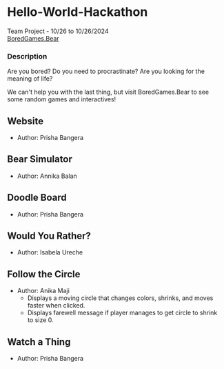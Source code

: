 # Hello-World-Hackathon
Team Project - 10/26 to 10/26/2024\
[BoredGames.Bear](https://prishasbangera.github.io/Hello-World-Hackathon/)

### Description
Are you bored? 
Do you need to procrastinate?
Are you looking for the meaning of life?

We can't help you with the last thing, but visit BoredGames.Bear to see some random games and interactives!

## Website
- Author: Prisha Bangera

## Bear Simulator
- Author: Annika Balan

## Doodle Board
- Author: Prisha Bangera

## Would You Rather? 
- Author: Isabela Ureche

## Follow the Circle
- Author: Anika Maji
    - Displays a moving circle that changes colors, shrinks, and moves faster when clicked.
    - Displays farewell message if player manages to get circle to shrink to size 0.

## Watch a Thing
- Author: Prisha Bangera
